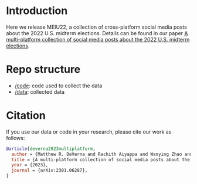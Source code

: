 # Introduction

Here we release MEIU22, a collection of cross-platform social media posts about the 2022 U.S. midterm elections.
Details can be found in our paper [A multi-platform collection of social media posts about the 2022 U.S. midterm elections](https://arxiv.org/abs/2301.06287).

# Repo structure
- [/code](/code): code used to collect the data
- [/data](/data): collected data

# Citation

If you use our data or code in your research, please cite our work as follows:

```bib
@article{deverna2023multiplatform,
  author = {Matthew R. DeVerna and Rachith Aiyappa and Wanying Zhao and Manita Pote and Bao Tran Truong and David Axelrod and Aria Pessianzadeh and Zoher Kachwala and Munjung Kim and Ozgur Can Seckin and Minsuk Kim and Sunny Gandhi and Amrutha Manikonda and Francesco Pierri and Filippo Menczer and Kai-Cheng Yang},
  title = {A multi-platform collection of social media posts about the 2022 U.S. midterm elections},
  year = {2023},
  journal = {arXiv:2301.06287},
}
```

